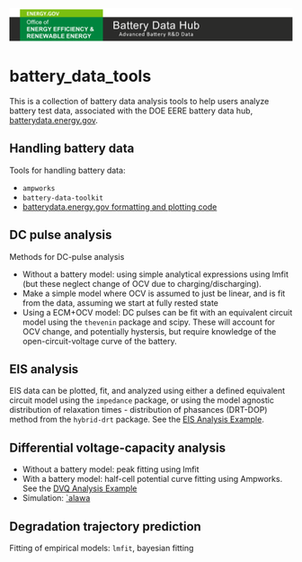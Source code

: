![logo](assets/logo.png)

# battery_data_tools
This is a collection of battery data analysis tools to help users analyze battery test data, associated with the DOE EERE battery data hub, [batterydata.energy.gov](https://batterydata.energy.gov/).

## Handling battery data
Tools for handling battery data:
- `ampworks`
- `battery-data-toolkit`
- [batterydata.energy.gov formatting and plotting code](batterydata.energy.gov)

## DC pulse analysis
Methods for DC-pulse analysis
- Without a battery model: using simple analytical expressions using lmfit (but these neglect change of OCV due to charging/discharging).
- Make a simple model where OCV is assumed to just be linear, and is fit from the data, assuming we start at fully rested state
- Using a ECM+OCV model: DC pulses can be fit with an equivalent circuit model using the `thevenin` package and scipy. These will account for OCV change, and potentially hystersis, but require knowledge of the open-circuit-voltage curve of the battery.

## EIS analysis
EIS data can be plotted, fit, and analyzed using either a defined equivalent circuit model using the `impedance` package, or using the model agnostic distribution of relaxation times - distribution of phasances (DRT-DOP) method from the `hybrid-drt` package. See the [EIS Analysis Example](examples/EIS%20-%20ECM%20and%20DRT-DOP/Example%20EIS%20Analysis.ipynb).

## Differential voltage-capacity analysis
- Without a battery model: peak fitting using lmfit
- With a battery model: half-cell potential curve fitting using Ampworks. See the [DVQ Analysis Example](examples/Differential%20voltage-capacity/Example%20DVQ%20Analysis.ipynb)
- Simulation: [`alawa](https://www.hnei.hawaii.edu/alawa/) 

## Degradation trajectory prediction
Fitting of empirical models: `lmfit`, bayesian fitting


